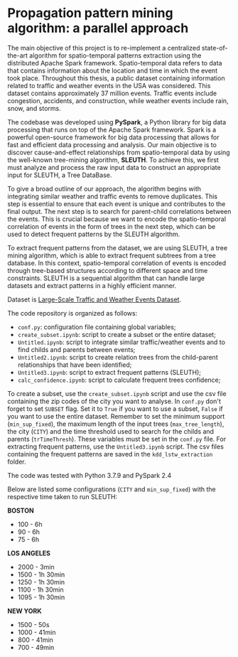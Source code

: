 # Propagation pattern mining algorithm: a parallel approach

The main objective of this project is to re-implement a centralized state-of-the-art algorithm for spatio-temporal patterns extraction using the distributed Apache Spark framework. Spatio-temporal data refers to data that contains information about the location and time in which the event took place. Throughout this thesis, a public dataset containing information related to traffic and weather events in the USA was considered. This dataset contains approximately 37 million events. Traffic events include congestion, accidents, and construction, while weather events include rain, snow, and storms.

The codebase was developed using **PySpark**, a Python library for big data processing that runs on top of the Apache Spark framework. Spark is a powerful open-source framework for big data processing that allows for fast and efficient data processing and analysis.
Our main objective is to discover cause-and-effect relationships from spatio-temporal data by using the well-known tree-mining algorithm, **SLEUTH**. To achieve this, we first must analyze and process the raw input data to construct an appropriate input for SLEUTH, a Tree DataBase.

To give a broad outline of our approach, the algorithm begins with integrating similar weather and traffic events to remove duplicates. This step is essential to ensure that each event is unique and contributes to the final output. The next step is to search for parent-child correlations between the events. This is crucial because we want to encode the spatio-temporal correlation of events in the form of trees in the next step, which can be used to detect frequent patterns by the SLEUTH algorithm.

To extract frequent patterns from the dataset, we are using SLEUTH, a tree mining algorithm, which is able to extract frequent subtrees from a tree database. In this context, spatio-temporal correlation of events is encoded through tree-based structures according to different space and time constraints. SLEUTH is a sequential algorithm that can handle large datasets and extract patterns in a highly efficient manner.

Dataset is [Large-Scale Traffic and Weather Events Dataset](https://smoosavi.org/datasets/lstw).

The code repository is organized as follows:
- `conf.py`: configuration file containing global variables;
- `create_subset.ipynb`: script to create a subset or the entire dataset;
- `Untitled.ipynb`: script to integrate similar traffic/weather events and to find childs and parents between events;
- `Untitled2.ipynb`: script to create relation trees from the child-parent relationships that have been identified;
- `Untitled3.ipynb`: script to extract frequent patterns (SLEUTH);
- `calc_confidence.ipynb`: script to calculate frequent trees confidence;


To create a subset, use the `create_subset.ipynb` script and use the csv file containing the zip codes of the city you want to analyse.
In `conf.py` don't forget to set `SUBSET` flag. Set it to `True` if you want to use a subset, `False` if you want to use the entire dataset.
Remember to set the minimum support (`min_sup_fixed`), the maximum length of the input trees (`max_tree_length`), the city (`CITY`) and the time threshold used to search for the childs and parents (`trTimeThresh`). These variables must be set in the `conf.py` file.
For extracting frequent patterns, use the `Untitled3.ipynb` script. 
The csv files containing the frequent patterns are saved in the `kdd_lstw_extraction` folder.

The code was tested with Python 3.7.9 and PySpark 2.4

Below are listed some configurations (`CITY` and `min_sup_fixed`) with the respective time taken to run SLEUTH:

**BOSTON**
- 100 - 6h
- 90 - 6h
- 75 - 6h
    
**LOS ANGELES**
- 2000 - 3min
- 1500 - 1h 30min
- 1250 - 1h 30min
- 1100 - 1h 30min
- 1095 - 1h 30min
    
**NEW YORK**
- 1500 - 50s
- 1000 - 41min
- 800 - 41min
- 700 - 49min

